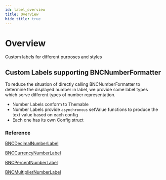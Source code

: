 ```yaml
---
id: label_overview
title: Overview
hide_title: true
---
```


# Overview

Custom labels for different purposes and styles


## Custom Labels supporting BNCNumberFormatter

To reduce the situation of directly calling BNCNumberFormatter to determine the displayed number in label, we provide some label types which serve different types of number representation. 
- Number Labels conform to Themable
- Number Labels provide `asynchronous` setValue functions to produce the text value based on each config
- Each one has its own Config struct

### Reference
[BNCDecimalNumberLabel](BNCDecimalNumberLabel)

[BNCCurrencyNumberLabel](BNCCurrencyNumberLabel)

[BNCPercentNumberLabel](BNCPercentNumberLabel)

[BNCMultiplierNumberLabel](BNCMultiplierNumberLabel)
